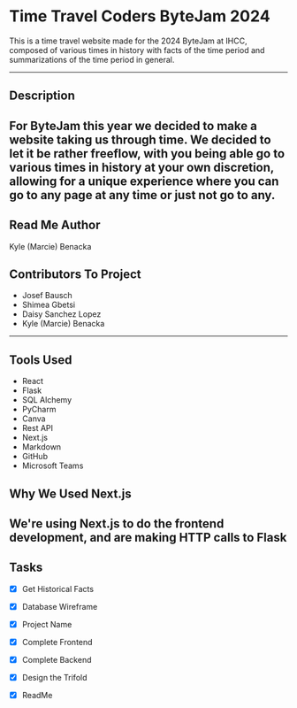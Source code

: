 # Time Travel Coders ByteJam 2024
This is a time travel website made for the 2024 ByteJam at IHCC,
composed of various times in history with facts of the time period
and summarizations of the time period in general.

---

## Description 
For ByteJam this year we decided to make a website taking us through
time. We decided to let it be rather freeflow, with you being able 
go to various times in history at your own discretion, allowing
for a unique experience where you can go to any page at any time or
just not go to any. 
---

## Read Me Author
Kyle (Marcie) Benacka

## Contributors To Project
- Josef Bausch 
- Shimea Gbetsi
- Daisy Sanchez Lopez
- Kyle (Marcie) Benacka
---

## Tools Used
- React
- Flask
- SQL Alchemy
- PyCharm
- Canva
- Rest API
- Next.js
- Markdown
- GitHub
- Microsoft Teams

## Why We Used Next.js
We're using Next.js to do the frontend development, and are making HTTP
calls to Flask
---

## Tasks

- [x] Get Historical Facts
- [x] Database Wireframe
- [x] Project Name
- [x] Complete Frontend
- [x] Complete Backend
- [x] Design the Trifold
- [x] ReadMe

